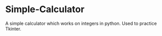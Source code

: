 # Simple-Calculator
A simple calculator which works on integers in python. Used to practice Tkinter.
